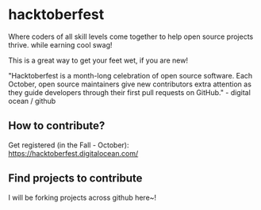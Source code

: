 # hacktoberfest
Where coders of all skill levels come together to help open source projects thrive. while earning cool swag! 

This is a great way to get your feet wet, if you are new!  

"Hacktoberfest is a month-long celebration of open source software. Each October, open source maintainers give new contributors extra attention as they guide developers through their first pull requests on GitHub." - digital ocean / github  

## How to contribute?

Get registered (in the Fall - October): https://hacktoberfest.digitalocean.com/

## Find projects to contribute

I will be forking projects across github here~!

